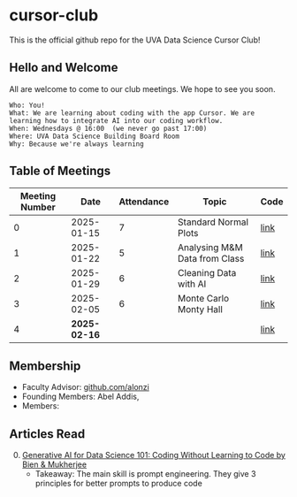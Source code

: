 # cursor-club
This is the official github repo for the UVA Data Science Cursor Club!

## Hello and Welcome
All are welcome to come to our club meetings. We hope to see you soon.

```
Who: You!
What: We are learning about coding with the app Cursor. We are learning how to integrate AI into our coding workflow.
When: Wednesdays @ 16:00  (we never go past 17:00)
Where: UVA Data Science Building Board Room
Why: Because we're always learning
```

## Table of Meetings
| Meeting Number | Date       | Attendance | Topic                         | Code              |
|----------------|------------|------------|-------------------------------|-------------------|
| 0              | 2025-01-15 | 7          | Standard Normal Plots         | [link](code/m000) |
| 1              | 2025-01-22 | 5          | Analysing M&M Data from Class | [link](code/m001) |
| 2              | 2025-01-29 | 6          | Cleaning Data with AI         | [link](code/m002) |
| 3              | 2025-02-05 | 6          | Monte Carlo Monty Hall        | [link](code/m003) |
| 4              | **2025-02-16** | | | [link](code/m004)|

## Membership
* Faculty Advisor: [github.com/alonzi](https://www.github.com/alonzi)
* Founding Members: Abel Addis, 
* Members: 


## Articles Read
0. [Generative AI for Data Science 101: Coding Without Learning to Code by Bien & Mukherjee](https://www.tandfonline.com/doi/full/10.1080/26939169.2024.2432397)
   * Takeaway: The main skill is prompt engineering. They give 3 principles for better prompts to produce code
